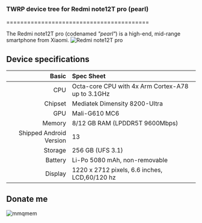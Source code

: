 ### TWRP device tree for Redmi note12T pro (pearl)

=========================================

The Redmi note12T pro (codenamed _"pearl"_) is a high-end, mid-range smartphone from Xiaomi.
![Redmi note12T pro](https://img2.imgtp.com/2024/03/07/7gLhcWh3.jpg)

## Device specifications

Basic   | Spec Sheet
-------:|:-------------------------
CPU     | Octa-core CPU with 4x Arm Cortex-A78 up to 3.1GHz
Chipset | Mediatek Dimensity 8200-Ultra
GPU     | Mali-G610 MC6
Memory  | 8/12 GB RAM (LPDDR5T 9600Mbps)
Shipped Android Version | 13
Storage | 256 GB (UFS 3.1)
Battery | Li-Po 5080 mAh, non-removable
Display | 1220 x 2712 pixels, 6.6 inches, LCD,60/120 hz

## Donate me
![mmqmem](https://img2.imgtp.com/2024/03/05/FdGtaESF.jpg)